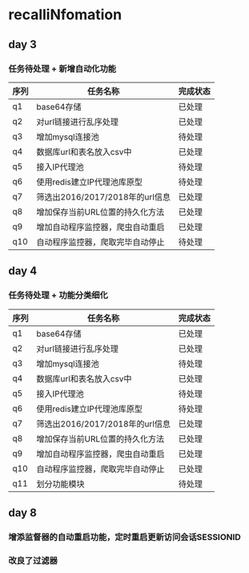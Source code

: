 # recalliNfomation

## day 3
### 任务待处理 + 新增自动化功能
  序列  | 任务名称 | 完成状态 |
  --- | -------------------------- | ------------ |
|q1| base64存储 | 已处理 |
|q2| 对url链接进行乱序处理 | 已处理 |
|q3| 增加mysql连接池 | 待处理 |
|q4| 数据库url和表名放入csv中 | 已处理 |
|q5| 接入IP代理池 | 待处理 |
|q6| 使用redis建立IP代理池库原型 | 待处理 |
|q7| 筛选出2016/2017/2018年的url信息|已处理|
|q8| 增加保存当前URL位置的持久化方法 | 已处理 |
|q9| 增加自动程序监控器，爬虫自动重启| 已处理 |
|q10| 自动程序监控器，爬取完毕自动停止 | 待处理 |


## day 4
### 任务待处理 + 功能分类细化
  序列  | 任务名称 | 完成状态 |
  --- | -------------------------- | ------------ |
|q1| base64存储 | 已处理 |
|q2| 对url链接进行乱序处理 | 已处理 |
|q3| 增加mysql连接池 | 待处理 |
|q4| 数据库url和表名放入csv中 | 已处理 |
|q5| 接入IP代理池 | 待处理 |
|q6| 使用redis建立IP代理池库原型 | 待处理 |
|q7| 筛选出2016/2017/2018年的url信息|已处理|
|q8| 增加保存当前URL位置的持久化方法 | 已处理 |
|q9| 增加自动程序监控器，爬虫自动重启| 已处理 |
|q10| 自动程序监控器，爬取完毕自动停止 | 已处理 |
|q11| 划分功能模块 |待处理|

## day 8
### 增添监督器的自动重启功能，定时重启更新访问会话SESSIONID
### 改良了过滤器

